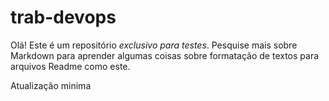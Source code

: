 # trab-devops
Olá! Este é um repositório *exclusivo para testes*. Pesquise mais sobre Markdown para aprender algumas coisas sobre 
formatação de textos para arquivos Readme como este.

Atualização minima

        